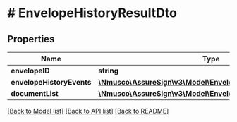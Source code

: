 # # EnvelopeHistoryResultDto

## Properties

Name | Type | Description | Notes
------------ | ------------- | ------------- | -------------
**envelopeID** | **string** |  | [optional] 
**envelopeHistoryEvents** | [**\Nmusco\AssureSign\v3\Model\EnvelopeHistoryEvent[]**](EnvelopeHistoryEvent.md) |  | [optional] 
**documentList** | [**\Nmusco\AssureSign\v3\Model\EnvelopeDocumentWithHistory[]**](EnvelopeDocumentWithHistory.md) |  | [optional] 

[[Back to Model list]](../../README.md#documentation-for-models) [[Back to API list]](../../README.md#documentation-for-api-endpoints) [[Back to README]](../../README.md)


